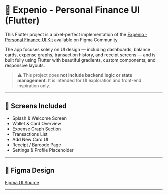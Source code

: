# 💸 Expenio - Personal Finance UI (Flutter)

This Flutter project is a pixel-perfect implementation of the [Expenio - Personal Finance UI Kit](https://www.figma.com/community/file/885503108183774962/expenio-personal-finance-ui-kit) available on Figma Community.

The app focuses solely on UI design — including dashboards, balance cards, expense graphs, transaction history, and receipt screens — and is built fully using Flutter with beautiful gradients, custom components, and responsive layouts.

> ⚠️ This project does **not include backend logic or state management**. It is intended for UI exploration and front-end inspiration only.

---

## 📱 Screens Included
- Splash & Welcome Screen  
- Wallet & Card Overview  
- Expense Graph Section  
- Transactions List  
- Add New Card UI  
- Receipt / Barcode Page  
- Settings & Profile Placeholder

---

## 🔗 Figma Design
[Figma UI Source](https://www.figma.com/community/file/885503108183774962/expenio-personal-finance-ui-kit)

---
